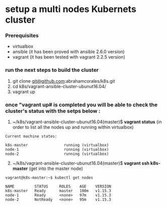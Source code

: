 # setup a multi nodes Kubernets cluster

### Prerequisites
- virtualbox
- ansible (it has been proved with ansible 2.6.0 version)
- vagrant (it has been tested with vagrant 2.2.5 version)
 
### run the next steps to build the cluster 
 1. git clone git@github.com:abrahamcorales/k8s.git
 2. cd k8s/vagrant-ansible-cluster-ubunut16.04/
 3. vagrant up
  
  
### once "vagrant up# is completed   you will be able to  check the cluster's status with the setps below :

1. ~/k8s/vagrant-ansible-cluster-ubunut16.04(master)$ **vagrant status** (in order to list  all the nodes up and running within virtualbox)
  ```
  Current machine states:
 
  k8s-master                running (virtualbox)
  node-1                    running (virtualbox)
  node-2                    running (virtualbox)
 ```

2. ~/k8s/vagrant-ansible-cluster-ubunut16.04(master)$ **vagrant ssh k8s-master** (get into the master node)
  
 ``` 
 vagrant@k8s-master:~$ kubectl get nodes

NAME         STATUS     ROLES    AGE    VERSION
k8s-master   Ready      master   100m   v1.15.3
node-1       Ready      <none>   97m    v1.15.3
node-2       NotReady   <none>   95m    v1.15.3

 ```
